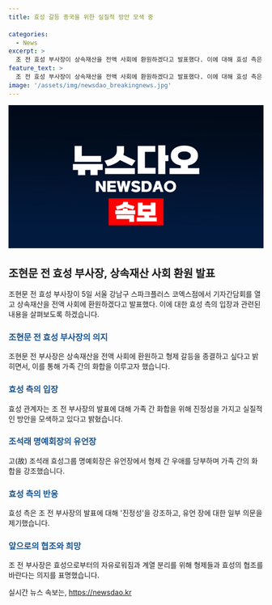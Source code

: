 ```yaml
---
title: 효성 갈등 종국을 위한 실질적 방안 모색 중

categories:
  - News
excerpt: >
  조 전 효성 부사장이 상속재산을 전액 사회에 환원하겠다고 발표했다. 이에 대해 효성 측은 “아버지의 유훈을 받들겠다는 의사를 밝힌 것은 다행스럽게 생각한다”며 긍정적인 입장을 밝혔다. 조 전 부사장은 형제 갈등을 끝내고 평화롭게 각자의 길을 가기를 희망하는 발언을 했고, 계열분리를 위해 형제들과의 협조를 강조했다. 그러나 효성 측에서는 조 전 부사장의 진정성에 대한 의문을 제기하고 있는 상황이다.
feature_text: >
  조 전 효성 부사장이 상속재산을 전액 사회에 환원하겠다고 발표했다. 이에 대해 효성 측은 “아버지의 유훈을 받들겠다는 의사를 밝힌 것은 다행스럽게 생각한다”며 긍정적인 입장을 밝혔다. 조 전 부사장은 형제 갈등을 끝내고 평화롭게 각자의 길을 가기를 희망하는 발언을 했고, 계열분리를 위해 형제들과의 협조를 강조했다. 그러나 효성 측에서는 조 전 부사장의 진정성에 대한 의문을 제기하고 있는 상황이다.
image: '/assets/img/newsdao_breakingnews.jpg'
---
```


<p><img src="/assets/img/newsdao_breakingnews.jpg" alt="firstkoreanews 속보" /></p>

<h2 data-ke-size="size26">조현문 전 효성 부사장, 상속재산 사회 환원 발표</h2>

<p data-ke-size="size16">조현문 전 효성 부사장이 5일 서울 강남구 스파크플러스 코엑스점에서 기자간담회를 열고 상속재산을 전액 사회에 환원하겠다고 발표했다. 이에 대한 효성 측의 입장과 관련된 내용을 살펴보도록 하겠습니다.</p>

<h3><span style="color: #1a5490;">조현문 전 효성 부사장의 의지</span></h3>

<p data-ke-size="size16">조현문 전 부사장은 상속재산을 전액 사회에 환원하고 형제 갈등을 종결하고 싶다고 밝히면서, 이를 통해 가족 간의 화합을 이루고자 했습니다.</p>

<h3><span style="color: #1a5490;">효성 측의 입장</span></h3>

<p data-ke-size="size16">효성 관계자는 조 전 부사장의 발표에 대해 가족 간 화합을 위해 진정성을 가지고 실질적인 방안을 모색하고 있다고 밝혔습니다.</p>

<h3><span style="color: #1a5490;">조석래 명예회장의 유언장</span></h3>

<p data-ke-size="size16">고(故) 조석래 효성그룹 명예회장은 유언장에서 형제 간 우애를 당부하며 가족 간의 화합을 강조했습니다.</p>

<h3><span style="color: #1a5490;">효성 측의 반응</span></h3>

<p data-ke-size="size16">효성 측은 조 전 부사장의 발표에 대해 '진정성'을 강조하고, 유언 장에 대한 일부 의문을 제기했습니다.</p>

<h3><span style="color: #1a5490;">앞으로의 협조와 희망</span></h3>

<p data-ke-size="size16">조 전 부사장은 효성으로부터의 자유로워짐과 계열 분리를 위해 형제들과 효성의 협조를 바란다는 의지를 표명했습니다.</p>
실시간 뉴스 속보는, <a href="https://newsdao.kr" rel="dofollow">https://newsdao.kr</a>


